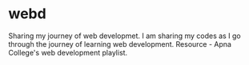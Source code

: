 # webd
Sharing my journey of web developmet.
I am sharing my codes as I go through the journey of learning web development.
Resource - Apna College's web development playlist.
